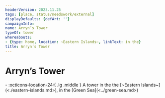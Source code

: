 ```yaml
---
headerVersion: 2023.11.25
tags: [place, status/needswork/external]
displayDefaults: {defArt: ''}
campaignInfo:
name: Arryn’s Tower
typeOf: tower
whereabouts:
- {type: home, location: ~Eastern Islands~, linkText: in the}
title: Arryn’s Tower
---
```

# Arryn’s Tower
<div class="grid cards ext-narrow-margin ext-one-column" markdown>
-    :octicons-location-24:{ .lg .middle } A tower in the the [~Eastern Islands~](<./eastern-islands.md>), in the [Green Sea](<../green-sea.md>)  
</div>


